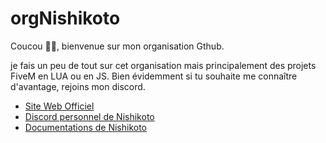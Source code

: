 # orgNishikoto


Coucou 👋🏼, bienvenue sur mon organisation Gthub.

je fais un peu de tout sur cet organisation mais principalement des projets FiveM en LUA ou en JS. Bien évidemment si tu souhaite me connaître d'avantage, rejoins mon discord.

- [Site Web Officiel](https://www.nishikoto.fr)
- [Discord personnel de Nishikoto](https://discord.nishikoto.fr)
- [Documentations de Nishikoto](https://docs.nishikoto.fr)
